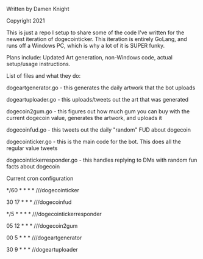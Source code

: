 Written by Damen Knight

Copyright 2021

This is just a repo I setup to share some of the code I've written for the newest iteration of dogecointicker.  This iteration is entirely GoLang, and runs off a Windows PC, which is why a lot of it is SUPER funky.

Plans include: Updated Art generation, non-Windows code, actual setup/usage instructions.

List of files and what they do:

dogeartgenerator.go - this generates the daily artwork that the bot uploads

dogeartuploader.go - this uploads/tweets out the art that was generated

dogecoin2gum.go - this figures out how much gum you can buy with the current dogecoin value, generates the artwork, and uploads it

dogecoinfud.go - this tweets out the daily "random" FUD about dogecoin

dogecointicker.go - this is the main code for the bot.  This does all the regular value tweets

dogecointickerresponder.go - this handles replying to DMs with random fun facts about dogecoin

Current cron configuration

*/60 * * * * //<path/>/dogecointicker
  
30 17 * * * //<path/>/dogecoinfud
  
*/5 * * * * //<path/>/dogecointickerresponder
  
05 12 * * * //<path/>/dogecoin2gum
  
00 5 * * * //<path/>/dogeartgenerator
  
30 9 * * * /<path>/dogeartuploader

